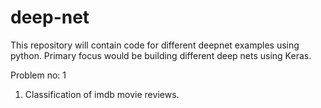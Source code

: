 # deep-net
This repository will contain code for different deepnet examples using python.
Primary focus would be building different deep nets using Keras.

Problem no: 1
1) Classification of imdb movie reviews.
